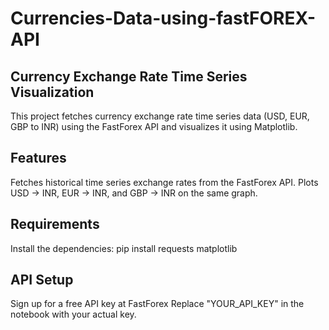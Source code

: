 ﻿# Currencies-Data-using-fastFOREX-API

## Currency Exchange Rate Time Series Visualization

This project fetches currency exchange rate time series data (USD, EUR, GBP to INR) using the FastForex API and visualizes it using Matplotlib.

## Features

Fetches historical time series exchange rates from the FastForex API.
Plots USD → INR, EUR → INR, and GBP → INR on the same graph.


## Requirements

Install the dependencies:
pip install requests matplotlib

## API Setup

Sign up for a free API key at FastForex
Replace "YOUR_API_KEY" in the notebook with your actual key.

